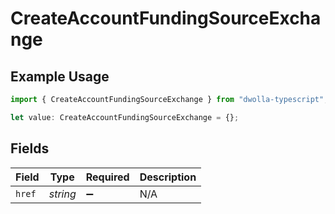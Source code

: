 # CreateAccountFundingSourceExchange

## Example Usage

```typescript
import { CreateAccountFundingSourceExchange } from "dwolla-typescript";

let value: CreateAccountFundingSourceExchange = {};
```

## Fields

| Field              | Type               | Required           | Description        |
| ------------------ | ------------------ | ------------------ | ------------------ |
| `href`             | *string*           | :heavy_minus_sign: | N/A                |